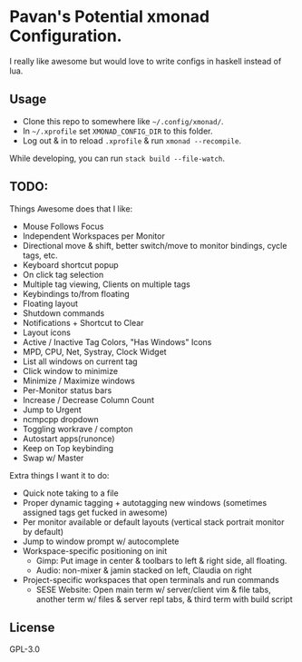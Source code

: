 # Pavan's Potential xmonad Configuration.

I really like awesome but would love to write configs in haskell instead of
lua.


## Usage

* Clone this repo to somewhere like `~/.config/xmonad/`.
* In `~/.xprofile` set `XMONAD_CONFIG_DIR` to this folder.
* Log out & in to reload `.xprofile` & run `xmonad --recompile`.

While developing, you can run `stack build --file-watch`.


## TODO:

Things Awesome does that I like:

* Mouse Follows Focus
* Independent Workspaces per Monitor
* Directional move & shift, better switch/move to monitor bindings, cycle tags, etc.
* Keyboard shortcut popup
* On click tag selection
* Multiple tag viewing, Clients on multiple tags
* Keybindings to/from floating
* Floating layout
* Shutdown commands
* Notifications + Shortcut to Clear
* Layout icons
* Active / Inactive Tag Colors, "Has Windows" Icons
* MPD, CPU, Net, Systray, Clock Widget
* List all windows on current tag
* Click window to minimize
* Minimize / Maximize windows
* Per-Monitor status bars
* Increase / Decrease Column Count
* Jump to Urgent
* ncmpcpp dropdown
* Toggling workrave / compton
* Autostart apps(runonce)
* Keep on Top keybinding
* Swap w/ Master

Extra things I want it to do:

* Quick note taking to a file
* Proper dynamic tagging + autotagging new windows
  (sometimes assigned tags get fucked in awesome)
* Per monitor available or default layouts
  (vertical stack portrait monitor by default)
* Jump to window prompt w/ autocomplete
* Workspace-specific positioning on init
    * Gimp: Put image in center & toolbars to left & right side, all floating.
    * Audio: non-mixer & jamin stacked on left, Claudia on right
* Project-specific workspaces that open terminals and run commands
    * SESE Website: Open main term w/ server/client vim & file tabs, another
      term w/ files & server repl tabs, & third term with build script


## License

GPL-3.0
